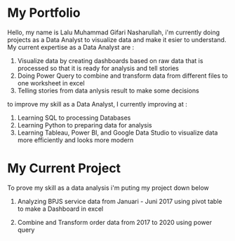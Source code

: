 # My Portfolio
Hello, my name is Lalu Muhammad Gifari Nasharullah, i'm currently doing projects as a Data Analyst to visualize data and make it esier to understand.
My current expertise as a Data Analyst are :
1. Visualize data by creating dashboards based on raw data that is processed so that it is ready for analysis and tell stories
2. Doing Power Query to combine and transform data from different files to one worksheet in excel
3. Telling stories from data anlysis result to make some decisions

to improve my skill as a Data Analyst, I currently improving at :
1. Learning SQL to processing Databases
2. Learning Python to preparing data for analysis
3. Learning Tableau, Power BI, and Google Data Studio to visualize data more efficiently and looks more modern

# My Current Project
To prove my skill as a data analysis i'm puting my project down below
1. Analyzing BPJS service data from Januari - Juni 2017 using pivot table to make a Dashboard in excel

2. Combine and Transform order data from 2017 to 2020 using power query
